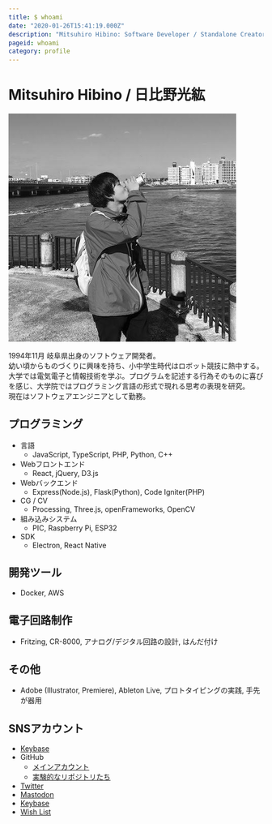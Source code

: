 ```yaml
---
title: $ whoami
date: "2020-01-26T15:41:19.000Z"
description: "Mitsuhiro Hibino: Software Developer / Standalone Creator."
pageid: whoami
category: profile
---
```


# Mitsuhiro Hibino / 日比野光紘

![著者近影](./2018-11.jpg "著者近影")

1994年11月 岐阜県出身のソフトウェア開発者。  
幼い頃からものづくりに興味を持ち、小中学生時代はロボット競技に熱中する。大学では電気電子と情報技術を学ぶ。プログラムを記述する行為そのものに喜びを感じ、大学院ではプログラミング言語の形式で現れる思考の表現を研究。  
現在はソフトウェアエンジニアとして勤務。  

## プログラミング

- 言語
    - JavaScript, TypeScript, PHP, Python, C++
- Webフロントエンド
    - React, jQuery, D3.js
- Webバックエンド
    - Express(Node.js), Flask(Python), Code Igniter(PHP)
- CG / CV
    - Processing, Three.js, openFrameworks, OpenCV
- 組み込みシステム
    - PIC, Raspberry Pi, ESP32
- SDK
    - Electron, React Native

## 開発ツール

- Docker, AWS

## 電子回路制作

- Fritzing, CR-8000, アナログ/デジタル回路の設計, はんだ付け

## その他

- Adobe (Illustrator, Premiere), Ableton Live, プロトタイピングの実践, 手先が器用

## SNSアカウント

- [Keybase](https://keybase.io/nasustim)
- GitHub
    - [メインアカウント](https://github.com/nasustim)
    - [実験的なリポジトリたち](https://github.com/playground-nasustim)
- [Twitter](https://twitter.com/nasustim)
- [Mastodon](https://connect.nasustim.com)
- [Keybase](https://keybase.io/nasustim)
- [Wish List](http://amzn.asia/hHtLxGV)